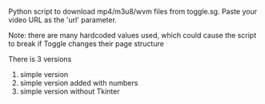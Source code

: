 Python script to download mp4/m3u8/wvm files from toggle.sg. Paste your video URL as the 'url' parameter.

Note: there are many hardcoded values used, which could cause the script to break if Toggle changes their page structure

There is 3 versions
<br>
<ol>
<li>simple version</li>
<li>simple version added with numbers</li>
<li>simple version without Tkinter</li>
</ol>
